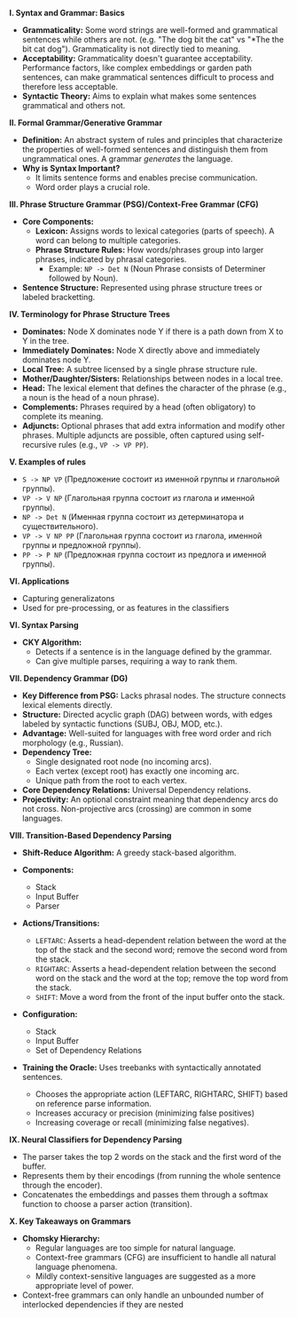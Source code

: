 
**I. Syntax and Grammar: Basics**

*   **Grammaticality:** Some word strings are well-formed and grammatical sentences while others are not.  (e.g. "The dog bit the cat" vs "*The the bit cat dog"). Grammaticality is not directly tied to meaning.
*   **Acceptability:** Grammaticality doesn't guarantee acceptability. Performance factors, like complex embeddings or garden path sentences, can make grammatical sentences difficult to process and therefore less acceptable.
*   **Syntactic Theory:** Aims to explain what makes some sentences grammatical and others not.

**II. Formal Grammar/Generative Grammar**

*   **Definition:**  An abstract system of rules and principles that characterize the properties of well-formed sentences and distinguish them from ungrammatical ones. A grammar *generates* the language.
*   **Why is Syntax Important?**
    *   It limits sentence forms and enables precise communication.
    *   Word order plays a crucial role.

**III. Phrase Structure Grammar (PSG)/Context-Free Grammar (CFG)**

*   **Core Components:**
    *   **Lexicon:** Assigns words to lexical categories (parts of speech). A word can belong to multiple categories.
    *   **Phrase Structure Rules:** How words/phrases group into larger phrases, indicated by phrasal categories.
        *   Example: `NP -> Det N` (Noun Phrase consists of Determiner followed by Noun).
*   **Sentence Structure:** Represented using phrase structure trees or labeled bracketting.

**IV. Terminology for Phrase Structure Trees**

*   **Dominates:** Node X dominates node Y if there is a path down from X to Y in the tree.
*   **Immediately Dominates:** Node X directly above and immediately dominates node Y.
*   **Local Tree:** A subtree licensed by a single phrase structure rule.
*   **Mother/Daughter/Sisters:** Relationships between nodes in a local tree.
*   **Head:** The lexical element that defines the character of the phrase (e.g., a noun is the head of a noun phrase).
*   **Complements:**  Phrases required by a head (often obligatory) to complete its meaning.
*   **Adjuncts:** Optional phrases that add extra information and modify other phrases. Multiple adjuncts are possible, often captured using self-recursive rules (e.g., `VP -> VP PP`).

**V. Examples of rules**

* `S -> NP VP` (Предложение состоит из именной группы и глагольной группы).
* `VP -> V NP` (Глагольная группа состоит из глагола и именной группы).
* `NP -> Det N` (Именная группа состоит из детерминатора и существительного).
* `VP -> V NP PP` (Глагольная группа состоит из глагола, именной группы и предложной группы).
* `PP -> P NP` (Предложная группа состоит из предлога и именной группы).

**VI. Applications**
* Capturing generalizatons
* Used for pre-processing, or as
features in the classifiers

**VI. Syntax Parsing**

*   **CKY Algorithm:**
    *   Detects if a sentence is in the language defined by the grammar.
    *   Can give multiple parses, requiring a way to rank them.

**VII. Dependency Grammar (DG)**

*   **Key Difference from PSG:** Lacks phrasal nodes. The structure connects lexical elements directly.
*   **Structure:**  Directed acyclic graph (DAG) between words, with edges labeled by syntactic functions (SUBJ, OBJ, MOD, etc.).
*   **Advantage:** Well-suited for languages with free word order and rich morphology (e.g., Russian).
*   **Dependency Tree:**
    *   Single designated root node (no incoming arcs).
    *   Each vertex (except root) has exactly one incoming arc.
    *   Unique path from the root to each vertex.
*   **Core Dependency Relations:** Universal Dependency relations.
*   **Projectivity:** An optional constraint meaning that dependency arcs do not cross. Non-projective arcs (crossing) are common in some languages.

**VIII. Transition-Based Dependency Parsing**

*   **Shift-Reduce Algorithm:** A greedy stack-based algorithm.
*   **Components:**
    *   Stack
    *   Input Buffer
    *   Parser
*   **Actions/Transitions:**
    *   `LEFTARC`:  Asserts a head-dependent relation between the word at the top of the stack and the second word; remove the second word from the stack.
    *   `RIGHTARC`:  Asserts a head-dependent relation between the second word on the stack and the word at the top; remove the top word from the stack.
    *   `SHIFT`:  Move a word from the front of the input buffer onto the stack.
*   **Configuration:**
    *   Stack
    *   Input Buffer
    *   Set of Dependency Relations

*   **Training the Oracle:** Uses treebanks with syntactically annotated sentences.
    *   Chooses the appropriate action (LEFTARC, RIGHTARC, SHIFT) based on reference parse information.
    *   Increases accuracy or precision (minimizing false positives)
    *   Increasing coverage or recall (minimizing false negatives).

**IX. Neural Classifiers for Dependency Parsing**

*   The parser takes the top 2 words on the stack and the first word of the buffer.
*   Represents them by their encodings (from running the whole sentence through the encoder).
*   Concatenates the embeddings and passes them through a softmax function to choose a parser action (transition).

**X. Key Takeaways on Grammars**

*   **Chomsky Hierarchy:**
    *   Regular languages are too simple for natural language.
    *   Context-free grammars (CFG) are insufficient to handle all natural language phenomena.
    *   Mildly context-sensitive languages are suggested as a more appropriate level of power.
*   Context-free grammars can only handle an unbounded number of interlocked dependencies if they are nested

